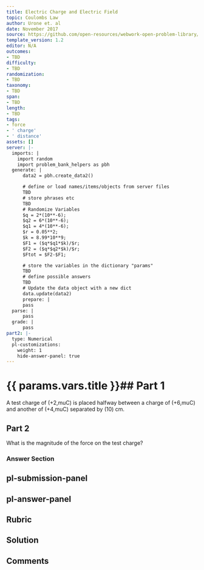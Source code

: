 ```yaml
---
title: Electric Charge and Electric Field
topic: Coulombs Law
author: Urone et. al
date: November 2017
source: https://github.com/open-resources/webwork-open-problem-library/tree/master/Contrib/BrockPhysics/College_Physics_Urone/18.Electric_Field/18-03.Coulombs_Law/NU_U17_18_03_007.pg
template_version: 1.2
editor: N/A
outcomes:
- TBD
difficulty:
- TBD
randomization:
- TBD
taxonomy:
- TBD
span:
- TBD
length:
- TBD
tags:
- force
- ' charge'
- ' distance'
assets: []
server: |-
  imports: |
    import random
    import problem_bank_helpers as pbh
  generate: |
      data2 = pbh.create_data2()

      # define or load names/items/objects from server files
      TBD
      # store phrases etc
      TBD
      # Randomize Variables
      $q = 2*(10**-6);
      $q2 = 6*(10**-6);
      $q1 = 4*(10**-6);
      $r = 0.05**2;
      $k = 8.99*10**9;
      $F1 = ($q*$q1*$k)/$r;
      $F2 = ($q*$q2*$k)/$r;
      $Ftot = $F2-$F1;

      # store the variables in the dictionary "params"
      TBD
      # define possible answers
      TBD
      # Update the data object with a new dict
      data.update(data2)
      prepare: |
      pass
  parse: |
      pass
  grade: |
      pass
part2: |-
  type: Numerical
  pl-customizations:
    weight: 1
    hide-answer-panel: true
---
```


# {{ params.vars.title }}## Part 1 
A test charge of (+2,muC) is placed halfway between a charge of (+6,muC) and another of (+4,muC) separated by (10) cm. 
## Part 2 
What is the magnitude of the force on the test charge? 


### Answer Section 


## pl-submission-panel 


## pl-answer-panel 


## Rubric 


## Solution 


## Comments 


